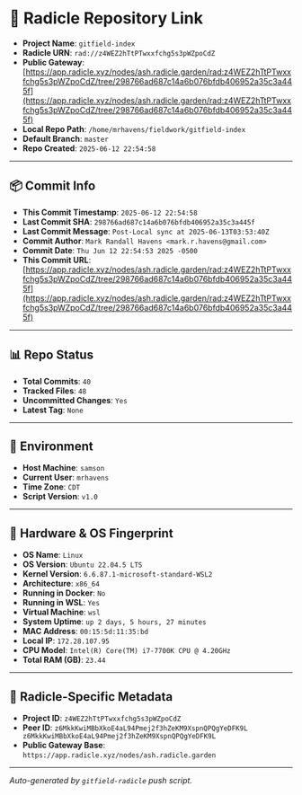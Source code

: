 # 🔗 Radicle Repository Link

- **Project Name**: `gitfield-index`
- **Radicle URN**: `rad://z4WEZ2hTtPTwxxfchg5s3pWZpoCdZ`
- **Public Gateway**: [https://app.radicle.xyz/nodes/ash.radicle.garden/rad:z4WEZ2hTtPTwxxfchg5s3pWZpoCdZ/tree/298766ad687c14a6b076bfdb406952a35c3a445f](https://app.radicle.xyz/nodes/ash.radicle.garden/rad:z4WEZ2hTtPTwxxfchg5s3pWZpoCdZ/tree/298766ad687c14a6b076bfdb406952a35c3a445f)
- **Local Repo Path**: `/home/mrhavens/fieldwork/gitfield-index`
- **Default Branch**: `master`
- **Repo Created**: `2025-06-12 22:54:58`

---

## 📦 Commit Info

- **This Commit Timestamp**: `2025-06-12 22:54:58`
- **Last Commit SHA**: `298766ad687c14a6b076bfdb406952a35c3a445f`
- **Last Commit Message**: `Post-Local sync at 2025-06-13T03:53:40Z`
- **Commit Author**: `Mark Randall Havens <mark.r.havens@gmail.com>`
- **Commit Date**: `Thu Jun 12 22:54:53 2025 -0500`
- **This Commit URL**: [https://app.radicle.xyz/nodes/ash.radicle.garden/rad:z4WEZ2hTtPTwxxfchg5s3pWZpoCdZ/tree/298766ad687c14a6b076bfdb406952a35c3a445f](https://app.radicle.xyz/nodes/ash.radicle.garden/rad:z4WEZ2hTtPTwxxfchg5s3pWZpoCdZ/tree/298766ad687c14a6b076bfdb406952a35c3a445f)

---

## 📊 Repo Status

- **Total Commits**: `40`
- **Tracked Files**: `48`
- **Uncommitted Changes**: `Yes`
- **Latest Tag**: `None`

---

## 🧭 Environment

- **Host Machine**: `samson`
- **Current User**: `mrhavens`
- **Time Zone**: `CDT`
- **Script Version**: `v1.0`

---

## 🧬 Hardware & OS Fingerprint

- **OS Name**: `Linux`
- **OS Version**: `Ubuntu 22.04.5 LTS`
- **Kernel Version**: `6.6.87.1-microsoft-standard-WSL2`
- **Architecture**: `x86_64`
- **Running in Docker**: `No`
- **Running in WSL**: `Yes`
- **Virtual Machine**: `wsl`
- **System Uptime**: `up 2 days, 5 hours, 27 minutes`
- **MAC Address**: `00:15:5d:11:35:bd`
- **Local IP**: `172.28.107.95`
- **CPU Model**: `Intel(R) Core(TM) i7-7700K CPU @ 4.20GHz`
- **Total RAM (GB)**: `23.44`

---

## 🌱 Radicle-Specific Metadata

- **Project ID**: `z4WEZ2hTtPTwxxfchg5s3pWZpoCdZ`
- **Peer ID**: `z6MkkKwiMBbXkoE4aL94Pmej2f3hZeKM9XspnQPQgYeDFK9L
z6MkkKwiMBbXkoE4aL94Pmej2f3hZeKM9XspnQPQgYeDFK9L`
- **Public Gateway Base**: `https://app.radicle.xyz/nodes/ash.radicle.garden`

---

_Auto-generated by `gitfield-radicle` push script._
